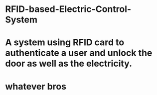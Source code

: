 # RFID-based-Electric-Control-System
# A system using RFID card to authenticate a user and unlock the door as well as the electricity.
# whatever bros